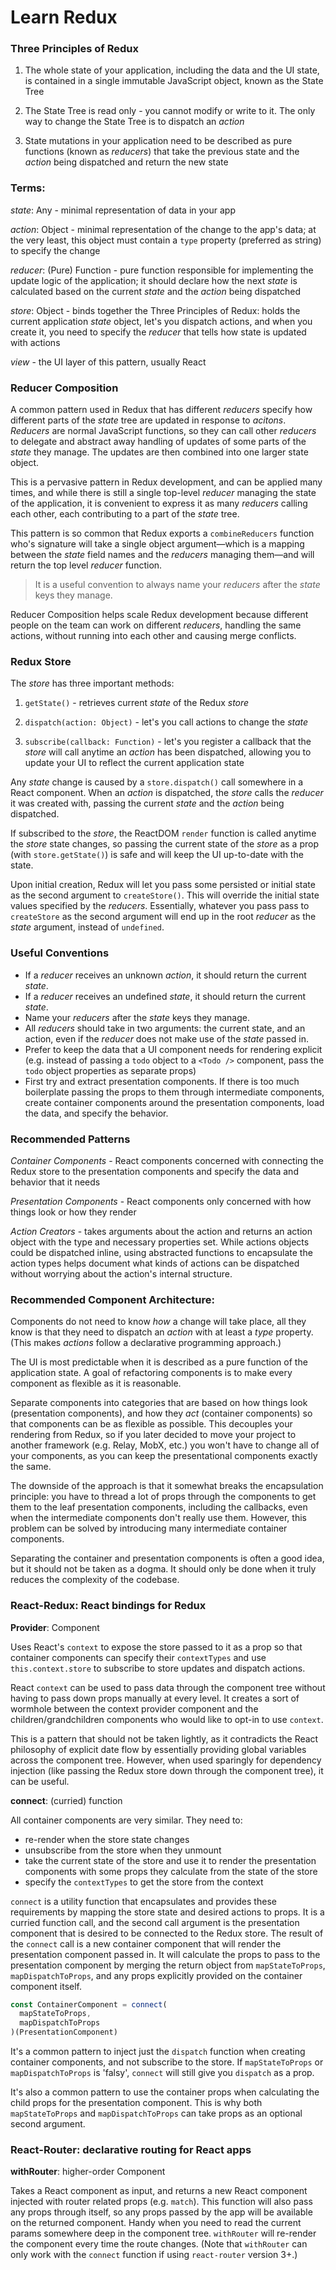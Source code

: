 # Learn Redux

### Three Principles of Redux

1. The whole state of your application, including the data and the UI state, is
contained in a single immutable JavaScript object, known as the State Tree

2. The State Tree is read only - you cannot modify or write to it. The only way to
change the State Tree is to dispatch an *action*

3. State mutations in your application need to be described as pure functions
(known as *reducers*) that take the previous state and the *action* being
dispatched and return the new state

### Terms:

*state*: Any - minimal representation of data in your app

*action*: Object - minimal representation of the change to the app's data; at
the very least, this object must contain a `type` property (preferred as string)
to specify the change

*reducer*: (Pure) Function - pure function responsible for implementing the
update logic of the application; it should declare how the next *state* is
calculated based on the current *state* and the *action* being dispatched

*store*: Object - binds together the Three Principles of Redux: holds the
current application *state* object, let's you dispatch actions, and when you
create it, you need to specify the *reducer* that tells how state is updated
with actions

*view* - the UI layer of this pattern, usually React

### Reducer Composition

A common pattern used in Redux that has different *reducers* specify how
different parts of the *state* tree are updated in response to *acitons*.
*Reducers* are normal JavaScript functions, so they can call other *reducers*
to delegate and abstract away handling of updates of some parts of the *state*
they manage. The updates are then combined into one larger state object.

This is a pervasive pattern in Redux development, and can be applied many times,
and while there is still a single top-level *reducer* managing the state of the
application, it is convenient to express it as many *reducers* calling each
other, each contributing to a part of the *state* tree.

This pattern is so common that Redux exports a `combineReducers` function who's
signature will take a single object argument—which is a mapping between the
*state* field names and the *reducers* managing them—and will return the top
level *reducer* function.

> It is a useful convention to always name your *reducers* after the *state*
> keys they manage.

Reducer Composition helps scale Redux development because different people on
the team can work on different *reducers*, handling the same actions, without
running into each other and causing merge conflicts.

### Redux Store

The *store* has three important methods:

1. `getState()` - retrieves current *state* of the Redux *store*

2. `dispatch(action: Object)` - let's you call actions to change the *state*

3. `subscribe(callback: Function)` - let's you register a callback that the *store*
will call anytime an *action* has been dispatched, allowing you to update your
UI to reflect the current application state

Any *state* change is caused by a `store.dispatch()` call somewhere in a React
component. When an *action* is dispatched, the *store* calls the *reducer* it
was created with, passing the current *state* and the *action* being dispatched.

If subscribed to the *store*, the ReactDOM `render` function is called anytime
the *store* state changes, so passing the current state of the *store* as a prop
(with `store.getState()`) is safe and will keep the UI up-to-date with the state.

Upon initial creation, Redux will let you pass some persisted or initial state
as the second argument to `createStore()`. This will override the initial state
values specified by the *reducers*. Essentially, whatever you pass pass to
`createStore` as the second argument will end up in the root *reducer* as the
*state* argument, instead of `undefined`.

### Useful Conventions

- If a *reducer* receives an unknown *action*, it should return the current *state*.
- If a *reducer* receives an undefined *state*, it should return the current *state*.
- Name your *reducers* after the *state* keys they manage.
- All *reducers* should take in two arguments: the current state, and an action,
    even if the *reducer* does not make use of the *state* passed in.
- Prefer to keep the data that a UI component needs for rendering explicit (e.g.
    instead of passing a `todo` object to a `<Todo />` component, pass the `todo`
    object properties as separate props)
- First try and extract presentation components. If there is too much boilerplate
    passing the props to them through intermediate components, create container
    components around the presentation components, load the data, and specify the
    behavior.

### Recommended Patterns

*Container Components* - React components concerned with connecting the Redux
store to the presentation components and specify the data and behavior that it
needs

*Presentation Components* - React components only concerned with how things look
or how they render

*Action Creators* - takes arguments about the action and returns an action
object with the type and necessary properties set. While actions objects could
be dispatched inline, using abstracted functions to encapsulate the action types
helps document what kinds of actions can be dispatched without worrying about
the action's internal structure.

### Recommended Component Architecture:

Components do not need to know *how* a change will take place, all they know is
that they need to dispatch an *action* with at least a *type* property. (This
makes *actions* follow a declarative programming approach.)

The UI is most predictable when it is described as a pure function of the
application state. A goal of refactoring components is to make every component
as flexible as it is reasonable.

Separate components into categories that are based on how things look
(presentation components), and how they *act* (container components) so that
components can be as flexible as possible. This decouples your rendering from
Redux, so if you later decided to move your project to another framework (e.g.
Relay, MobX, etc.) you won't have to change all of your components, as you can
keep the presentational components exactly the same.

The downside of the approach is that it somewhat breaks the encapsulation
principle: you have to thread a lot of props through the components to get them
to the leaf presentation components, including the callbacks, even when the
intermediate components don't really use them. However, this problem can be
solved by introducing many intermediate container components.

Separating the container and presentation components is often a good idea, but
it should not be taken as a dogma. It should only be done when it truly reduces
the complexity of the codebase.

### React-Redux: React bindings for Redux

**Provider**: Component

Uses React's `context` to expose the store passed to it as a prop so that
container components can specify their `contextTypes` and use `this.context.store`
to subscribe to store updates and dispatch actions.

React `context` can be used to pass data through the component tree without
having to pass down props manually at every level. It creates a sort of wormhole
between the context provider component and the children/grandchildren components
who would like to opt-in to use `context`.

This is a pattern that should not be taken lightly, as it contradicts the React
philosophy of explicit date flow by essentially providing global variables across
the component tree. However, when used sparingly for dependency injection (like
passing the Redux store down through the component tree), it can be useful.

**connect**: (curried) function

All container components are very similar. They need to:

- re-render when the store state changes
- unsubscribe from the store when they unmount
- take the current state of the store and use it to render the presentation
    components with some props they calculate from the state of the store
- specify the `contextTypes` to get the store from the context

`connect` is a utility function that encapsulates and provides these
requirements by mapping the store state and desired actions to props. It is a
curried function call, and the second call argument is the presentation component
that is desired to be connected to the Redux store. The result of the `connect`
call is a new container component that will render the presentation component
passed in. It will calculate the props to pass to the presentation component by
merging the return object from `mapStateToProps`, `mapDispatchToProps`, and any
props explicitly provided on the container component itself.

```javascript
const ContainerComponent = connect(
  mapStateToProps,
  mapDispatchToProps
)(PresentationComponent)
```

It's a common pattern to inject just the `dispatch` function when creating
container components, and not subscribe to the store. If `mapStateToProps`
or `mapDispatchToProps` is 'falsy', `connect` will still give you `dispatch` as
a prop.

It's also a common pattern to use the container props when calculating the child
props for the presentation component. This is why  both `mapStateToProps` and
`mapDispatchToProps` can take props as an optional second argument.

### React-Router: declarative routing for React apps

**withRouter**: higher-order Component

Takes a React component as input, and returns a new React component injected
with router related props (e.g. `match`). This function will also pass any props
through itself, so any props passed by the app will be available on the returned
component. Handy when you need to read the current params somewhere deep in the
component tree. `withRouter` will re-render the component every time the route
changes. (Note that `withRouter` can only work with the `connect` function if
using `react-router` version 3+.)
